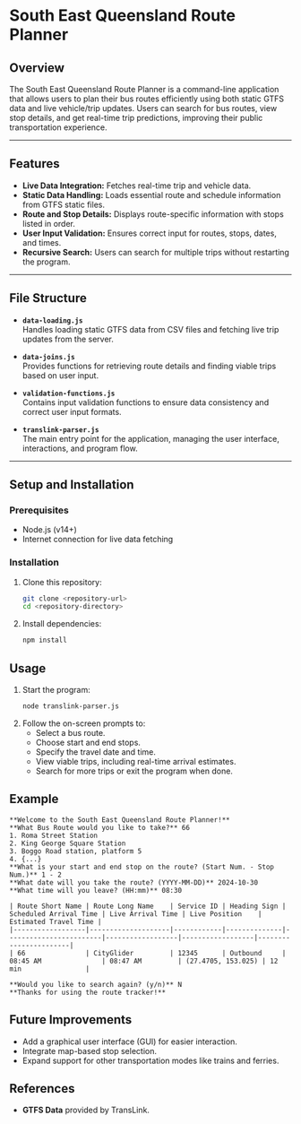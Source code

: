 # South East Queensland Route Planner

## Overview
The South East Queensland Route Planner is a command-line application that allows users to plan their bus routes efficiently using both static GTFS data and live vehicle/trip updates. Users can search for bus routes, view stop details, and get real-time trip predictions, improving their public transportation experience.

---

## Features
- **Live Data Integration:** Fetches real-time trip and vehicle data.
- **Static Data Handling:** Loads essential route and schedule information from GTFS static files.
- **Route and Stop Details:** Displays route-specific information with stops listed in order.
- **User Input Validation:** Ensures correct input for routes, stops, dates, and times.
- **Recursive Search:** Users can search for multiple trips without restarting the program.

---

## File Structure
- **`data-loading.js`**  
  Handles loading static GTFS data from CSV files and fetching live trip updates from the server.

- **`data-joins.js`**  
  Provides functions for retrieving route details and finding viable trips based on user input.

- **`validation-functions.js`**  
  Contains input validation functions to ensure data consistency and correct user input formats.

- **`translink-parser.js`**  
  The main entry point for the application, managing the user interface, interactions, and program flow.

---

## Setup and Installation
### Prerequisites
- Node.js (v14+)
- Internet connection for live data fetching

### Installation
1. Clone this repository:
   ```bash
   git clone <repository-url>
   cd <repository-directory>
    ```
2. Install dependencies:
    ```bash
    npm install
    ```

## Usage
1. Start the program:
    ```bash
    node translink-parser.js
    ```
2. Follow the on-screen prompts to:
    - Select a bus route.
    - Choose start and end stops.
    - Specify the travel date and time.
    - View viable trips, including real-time arrival estimates.
    - Search for more trips or exit the program when done.

## Example
```vbnet
**Welcome to the South East Queensland Route Planner!**
**What Bus Route would you like to take?** 66
1. Roma Street Station
2. King George Square Station
3. Boggo Road station, platform 5
4. {...}
**What is your start and end stop on the route? (Start Num. - Stop Num.)** 1 - 2
**What date will you take the route? (YYYY-MM-DD)** 2024-10-30
**What time will you leave? (HH:mm)** 08:30

| Route Short Name | Route Long Name    | Service ID | Heading Sign | Scheduled Arrival Time | Live Arrival Time | Live Position    | Estimated Travel Time |
|------------------|--------------------|------------|--------------|------------------------|------------------|------------------|-----------------------|
| 66               | CityGlider         | 12345      | Outbound     | 08:45 AM               | 08:47 AM         | (27.4705, 153.025) | 12 min                |

**Would you like to search again? (y/n)** N
**Thanks for using the route tracker!**
```

## Future Improvements
- Add a graphical user interface (GUI) for easier interaction.
- Integrate map-based stop selection.
- Expand support for other transportation modes like trains and ferries.

## References 
- **GTFS Data** provided by TransLink.